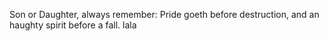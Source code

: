 Son or Daughter, always remember:
Pride goeth before destruction, and an haughty spirit before a fall.
lala
